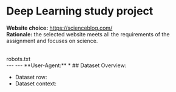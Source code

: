 # Deep Learning study project
**Website choice:** https://scienceblog.com/ <br>
**Rationale:** the selected website meets all the requirements of the assignment and focuses on science.

<br/>
robots.txt
<br/>
---
---
**User-Agent:** *
## Dataset Overview:
<ul>
  <li>Dataset row: </li>
  <li>Dataset context: </li>
</ul>
